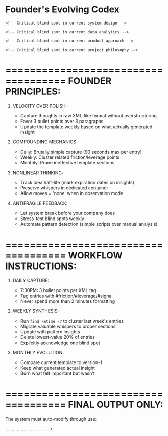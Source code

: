 # Founder's Evolving Codex

<!-- 
  NOTE TO AI:
  You will receive founder thinking patterns to transform into a recursive knowledge system.
  Your task is to create ONE cohesive `main.md` following the structure below,
  incorporating compounding insight principles while focusing on velocity, leverage,
  and adaptive thinking. DO NOT output these instructions in the final text.
-->

<!--
====================================
   RECURSIVE STRUCTURE:
====================================
Output must be wrapped in these self-modifying tags:

<CODEX>
  <Vision>
    <!-- Core directional thesis (1 line max) -->
  </Vision>

  <Friction>
    <!-- Active pain points in current thinking patterns -->
  </Friction>

  <Leverage>
    <!-- Force multipliers already available but underutilized -->
  </Leverage>

  <Mechanics>
    <!-- How the system actually compounds insights -->
  </Mechanics>

  <NextMoves>
    <!-- Immediate executable actions (next 72 hours) - 'none' valid -->
  </NextMoves>

  <Whispers>
    <!-- Half-formed intuitions and pattern fragments -->
  </Whispers>

  <RecursiveMultiplier>
    <!-- Weekly synthesis that modifies the template itself -->
  </RecursiveMultiplier>

  <OneThingNotIncluded>
    <!--  Critical Blind Spot Detection  -->

    <!-- Critical blind spot in current system design -->

    <!-- Critical blind spot in current data analytics -->

    <!-- Critical blind spot in current product approach -->

    <!-- Critical blind spot in current project philosophy -->
  </OneThingNotIncluded>
</CODEX>

====================================
   FOUNDER PRINCIPLES:
====================================

1) VELOCITY OVER POLISH:
   - Capture thoughts in raw XML-like format without overstructuring
   - Favor 3 bullet points over 3 paragraphs
   - Update the template weekly based on what actually generated insight

2) COMPOUNDING MECHANICS:
   - Daily: Brutally simple capture (90 seconds max per entry)
   - Weekly: Cluster related friction/leverage points
   - Monthly: Prune ineffective template sections

3) NONLINEAR THINKING:
   - Track idea half-life (mark expiration dates on insights)
   - Preserve whispers in dedicated container
   - Allow moves = 'none' when in observation mode

4) ANTIFRAGILE FEEDBACK:
   - Let system break before your company does
   - Stress-test blind spots weekly
   - Automate pattern detection (simple scripts over manual analysis)

====================================
   WORKFLOW INSTRUCTIONS:
====================================

1) DAILY CAPTURE:
   - 7:30PM: 3 bullet points per XML tag
   - Tag entries with #friction/#leverage/#signal
   - Never spend more than 2 minutes formatting

2) WEEKLY SYNTHESIS:
   - Run `find -mtime -7` to cluster last week's entries
   - Migrate valuable whispers to proper sections
   - Update <RecursiveMultiplier> with pattern insights
   - Delete lowest-value 20% of entries
   - Explicitly acknowledge one blind spot

3) MONTHLY EVOLUTION:
   - Compare current template to version-1
   - Keep what generated actual insight
   - Burn what felt important but wasn't

====================================
   FINAL OUTPUT ONLY:
====================================
The system must auto-modify through use:

<CODEX>
  <Vision> ... </Vision>
  <Friction> ... </Friction>
  <Leverage> ... </Leverage>
  <Mechanics> ... </Mechanics>
  <NextMoves> ... </NextMoves>
  <Whispers> ... </Whispers>
  <RecursiveMultiplier> ... </RecursiveMultiplier>
  <OneThingNotIncluded> ... </OneThingNotIncluded>
</CODEX>
-->

<!-- 
  FINAL NOTE: This template intentionally leaves gaps - 
  the missing pieces are where your unique insights live.
  The structure will fight you until you make it yours.
  Valid moves: [action1, action2, none] 
-->

